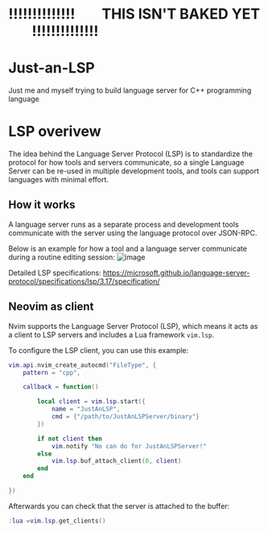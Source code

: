 # !!!!!!!!!!!!!! &nbsp;&nbsp;&nbsp;&nbsp;&nbsp;&nbsp; THIS ISN'T BAKED YET &nbsp;&nbsp;&nbsp;&nbsp;&nbsp;&nbsp;   !!!!!!!!!!!!!!
# Just-an-LSP #
Just me and myself trying to build language server for C++ programming language

# LSP overivew #
The idea behind the Language Server Protocol (LSP) is to standardize the protocol for how tools and servers communicate, so a single Language Server can be re-used in multiple development tools, and tools can support languages with minimal effort.

## How it works ##
A language server runs as a separate process and development tools communicate with the server using the language protocol over JSON-RPC. 

Below is an example for how a tool and a language server communicate during a routine editing session:
![image](https://github.com/jkeresman01/Just-an-LSP/assets/165517653/6c92eaf4-3656-48b2-8716-597aab1bea4c)

Detailed LSP specifications: https://microsoft.github.io/language-server-protocol/specifications/lsp/3.17/specification/ 

## Neovim as client ## 
Nvim supports the Language Server Protocol (LSP), which means it acts as a client to LSP servers and includes a Lua framework `vim.lsp`.

To configure the LSP client, you can use this example:

```Lua
vim.api.nvim_create_autocmd("FileType", {
    pattern = "cpp",

    callback = function()

        local client = vim.lsp.start({
            name = "JustAnLSP",
            cmd = {"/path/to/JustAnLSPServer/binary"}
        })

        if not client then
            vim.notify "No can do for JustAnLSPServer!"
        else
            vim.lsp.buf_attach_client(0, client)
        end
    end

})

```
Afterwards you can check that the server is attached to the buffer:

```Lua
:lua =vim.lsp.get_clients()
```







